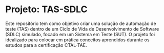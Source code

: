 # Projeto: TAS-SDLC

Este repositório tem como objetivo criar uma solução de automação de teste (TAS) dentro de um Ciclo de Vida de Desenvolvimento de Software (SDLC) simulado, focado em um Sistema em Teste (SUT). O projeto foi idealizado para colocar em prática conceitos aprendidos durante os estudos para a certificação CTAL-TAE.




